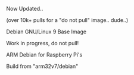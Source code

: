 Now Updated..

(over 10k+ pulls for a "do not pull" image.. dude..)

Debian GNU/Linux 9 Base Image

Work in progress, do not pull!

ARM Debian for Raspberry Pi's

Build from "arm32v7/debian"